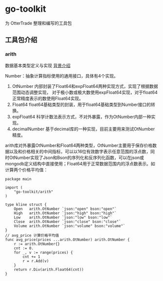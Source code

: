# go-toolkit
为 OtterTrade 整理和编写的工具包

## 工具包介绍
### arith
数据基本类型定义与实现 [背景介绍](https://qv7420ojfw2.feishu.cn/docx/ORWcdVZNDok7PexdCSMc2bbZnmc?from=from_lark_group_search)

Number：抽象计算指标使用的通用接口，具体有4个实现。

1. OtNumber 内部封装了Float64和expFloat64两种实现方式，实现了根据数据范围动态调整实现， 对于极小数或极大数使用expFloat64实现，对于float64正常精度表示的数使用Float64实现。
2. Float64 float64基础类型的封装，用于float64基础类型到Number接口的转换。
3. expFloat64 科学计数法表示方式，不对外暴露，作为OtNumber内部一种实现。
4. decimalNumber 基于decimal库的一种实现，目前主要用来测试OtNumber精度。

arith库对外暴露OtNumber和Float64两种类型，OtNumber主要用于保存价格数据以及和价格相关的中间指标，可以以16位有效数字表示任意范围的浮点数，同时OtNumber实现了Json和Bson的序列化和反序列化函数，可以在json或mongodb定义结构中直接使用；Float64用于正常数据范围内的浮点数表示。如计算两个价格平均值：

```golang
package main

import (
	"go-toolkit/arith"
)

type kline struct {
	Open   arith.OtNumber `json:"open" bson:"open"`
	High   arith.OtNumber `json:"high" bson:"high"`
	Low    arith.OtNumber `json:"low" bson:"low"`
	Close  arith.OtNumber `json:"close" bson:"close"`
	Volume arith.OtNumber `json:"volume" bson:"volume"`
}
// avg_price 计算价格平均值
func avg_price(prices ...arith.OtNumber) arith.OtNumber {
	r := arith.OtNumber{}
	cnt := 0.
	for _, v := range(prices) {
		cnt += 1
		r = r.Add(v)
	}
	return r.Div(arith.Float64(cnt))
}

```
